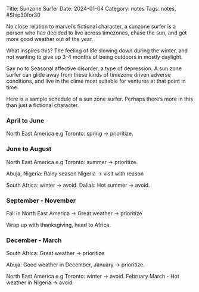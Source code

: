 Title: Sunzone Surfer
Date: 2024-01-04
Category: notes
Tags: notes, #Ship30for30


No close relation to marvel’s fictional character, a sunzone surfer is a person who has decided to live across timezones, chase the sun, and get more good weather out of the year.

What inspires this? The feeling of life slowing down during the winter, and not wanting to give up 3-4 months of being outdoors in mostly daylight. 

Say no to Seasonal affective disorder, a type of depression. A sun zone surfer can glide away from these kinds of timezone driven adverse conditions, and live in the clime most suitable for ventures at that point in time.

Here is a sample schedule of a sun zone surfer. Perhaps there’s more in this than just a fictional character.

### April to June
North East America e.g Toronto: spring -> prioritize.

### June to August
North East America e.g Toronto: summer -> prioritize.

Abuja, Nigeria:  Rainy season Nigeria -> visit with reason

South Africa: winter -> avoid.
Dallas: Hot summer -> avoid.

### September - November
Fall in North East America -> Great weather -> prioritize

Wrap up with thanksgiving, head to Africa.

### December - March
South Africa: Great weather -> prioritize

Abuja: Good weather in December, January -> prioritize.

North East America e.g Toronto: winter -> avoid.
February March - Hot weather in Nigeria -> avoid.
